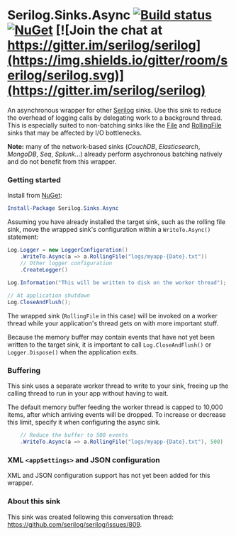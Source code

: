 # Serilog.Sinks.Async [![Build status](https://ci.appveyor.com/api/projects/status/gvk0wl7aows14spn?svg=true)](https://ci.appveyor.com/project/serilog/serilog-sinks-async) [![NuGet](https://img.shields.io/nuget/vpre/Serilog.Sinks.Async.svg?maxAge=2592000)](https://www.nuget.org/packages/Serilog.Sinks.Async) [![Join the chat at https://gitter.im/serilog/serilog](https://img.shields.io/gitter/room/serilog/serilog.svg)](https://gitter.im/serilog/serilog)

An asynchronous wrapper for other [Serilog](https://serilog.net) sinks. Use this sink to reduce the overhead of logging calls by delegating work to a background thread. This is especially suited to non-batching sinks like the [File](https://github.com/serilog/serilog-sinks-file) and [RollingFile](https://github.com/serilog-serilog-sinks-rollingfile) sinks that may be affected by I/O bottlenecks.

**Note:** many of the network-based sinks (_CouchDB_, _Elasticsearch_, _MongoDB_, _Seq_, _Splunk_...) already perform asychronous batching natively and do not benefit from this wrapper.

### Getting started

Install from [NuGet](https://nuget.org/packages/serilog.sinks.async):

```powershell
Install-Package Serilog.Sinks.Async
```

Assuming you have already installed the target sink, such as the rolling file sink, move the wrapped sink's configuration within a `WriteTo.Async()` statement:

```csharp
Log.Logger = new LoggerConfiguration()
    .WriteTo.Async(a => a.RollingFile("logs/myapp-{Date}.txt"))
    // Other logger configuration
    .CreateLogger()
    
Log.Information("This will be written to disk on the worker thread");

// At application shutdown
Log.CloseAndFlush();
```

The wrapped sink (`RollingFile` in this case) will be invoked on a worker thread while your application's thread gets on with more important stuff.

Because the memory buffer may contain events that have not yet been written to the target sink, it is important to call `Log.CloseAndFlush()` or `Logger.Dispose()` when the application exits.

### Buffering

This sink uses a separate worker thread to write to your sink, freeing up the calling thread to run in your app without having to wait.

The default memory buffer feeding the worker thread is capped to 10,000 items, after which arriving events will be dropped. To increase or decrease this limit, specify it when configuring the async sink.

```csharp
    // Reduce the buffer to 500 events
    .WriteTo.Async(a => a.RollingFile("logs/myapp-{Date}.txt"), 500)
```

### XML `<appSettings>` and JSON configuration

XML and JSON configuration support has not yet been added for this wrapper.

### About this sink

This sink was created following this conversation thread: https://github.com/serilog/serilog/issues/809.
